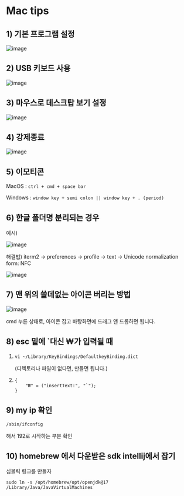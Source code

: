 # Mac tips

## 1) 기본 프로그램 설정

![image](https://user-images.githubusercontent.com/42775225/80672036-819eca80-8ae6-11ea-8dad-8dba6165b1c7.png)



## 2) USB 키보드 사용

![image](https://user-images.githubusercontent.com/42775225/80672171-ebb76f80-8ae6-11ea-9707-9e3351d5a49b.png)



## 3) 마우스로 데스크탑 보기 설정

![image](https://user-images.githubusercontent.com/42775225/80672226-11447900-8ae7-11ea-9f91-028a76a6f9f6.png)





## 4) 강제종료

![image](https://user-images.githubusercontent.com/42775225/81674204-c6801500-9487-11ea-9b07-e58b218a5b38.png)





## 5) 이모티콘

MacOS : `ctrl + cmd + space bar`

Windows : `window key + semi colon || window key + . (period)`



## 6) 한글 폴더명 분리되는 경우

예시)

![image](https://user-images.githubusercontent.com/42775225/91250763-c5ec5f80-e794-11ea-8a70-7a630ccf7e5d.png)

해결법) iterm2 -> preferences -> profile -> text -> Unicode normalization form: NFC

![image](https://user-images.githubusercontent.com/42775225/91250828-eb796900-e794-11ea-95f3-f63f32eea7a8.png)





## 7) 맨 위의 쓸데없는 아이콘 버리는 방법

![image](https://user-images.githubusercontent.com/42775225/96942822-2ab40400-1511-11eb-97bf-1c46a7ac8782.png)

cmd 누른 상태로, 아이콘 잡고 바탕화면에 드래그 앤 드롭하면 됩니다.







## 8) esc 밑에 `대신 ₩가 입력될 때

1. ```
   vi ~/Library/KeyBindings/DefaultkeyBinding.dict
   ```

   (디렉토리나 파일이 없다면, 만들면 됩니다.)

2. ```
   {
       "₩" = ("insertText:", "`");
   }
   ```

   
## 9) my ip 확인

```
/sbin/ifconfig
```

해서 192로 시작하는 부분 확인



## 10) homebrew 에서 다운받은 sdk intellij에서 잡기

심볼릭 링크를 만들자

```
sudo ln -s /opt/homebrew/opt/openjdk@17 /Library/Java/JavaVirtualMachines
```
